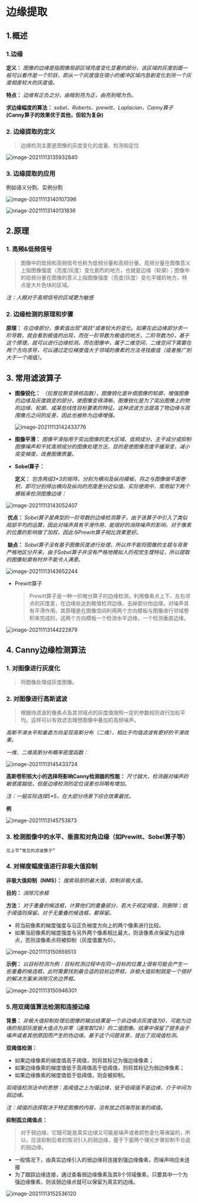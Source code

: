 # 边缘提取

## 1.概述

### 1.边缘

**定义：** *图像的边缘是指图像局部区域亮度变化显著的部分，该区域的灰度剖面一般可以看作是一个阶跃，即从一个灰度值在很小的缓冲区域内急剧变化到另一个灰度相差较大的灰度值。*

**特点：** *边缘有正负之分，由暗到亮为正，由亮到暗为负。*

**求边缘幅度的算法：** *sobel、Roberts、prewitt、Laplacian、Canny算子* **(Canny算子的效果优于其他，但较为复杂)**

### 2. 边缘提取的定义

> 边缘检测主要是图像的灰度变化的度量、检测和定位

![image-20211113135932840](./imgs/image-20211113135932840.png)

### 3. 边缘提取的应用

例如语义分割、实例分割

![image-20211113140107396](./imgs/image-20211113140107396.png)

![image-20211113140131836](./imgs/image-20211113140131836.png)

## 2.原理

### 1. 高频&低频信号

> 图像中的低频和高频信号也称为低频分量和高频分量。高频分量在图像意义上指图像强度（亮度/灰度）变化剧烈的地方，也就是边缘（轮廓）；图像中的低频分量在图像的意义上指图像强度（亮度/灰度）变化平缓的地方，特点是大片色块的区域。

*注：人眼对于高频信号的区域更为敏感*

### 2. 边缘检测的原理和步骤

**原理：** *在边缘部分，像素值出现”跳跃“或者较大的变化。如果在此边缘部分求一阶导数，就会看到极值的出现，而在一阶导数为极值的地方，二阶导数为0，基于这个原理，就可以进行边缘检测。而在图像中，属于二维空间，二维空间下需要在两个方向求导，可以通过定位梯度值大于邻域的像素的方法寻找极值（或者推广到大于一个阈值）。*

## 3. 常用滤波算子

- **图像锐化：** *（拉普拉斯变换核函数），图像锐化是补偿图像的轮廓，增强图像的边缘及灰度跳变的部分，使图像变得清晰。图像锐化是为了突出图像上的物的边缘、轮廓、或某些线性目标要素的特征。这种滤波方法提高了物边缘与周围像元之间的反差，因此也被称为边缘增强。*

  ![image-20211113142433776](./imgs/image-20211113142433776.png)

- **图像平滑：** *图像平滑指用于突出图像的宽大区域、低频成分、主干成分或抑制图像噪声和干扰高频成分的图像处理方法，目的是使图像亮度平缓渐变，减小突变梯度，改善图像质量。*

- **Sobel算子：** 

  **定义：** *包含两组3\*3的矩阵，分别为横向及纵向模板，将之与图像做平面卷积，即可分别得出横向及纵向的亮度差分近似值。实际使用中，常用如下两个模板来检测图像边缘：*

![image-20211113143052407](./imgs/image-20211113143052407.png)

​	**优点：** *Sobel算子是典型的一阶导数的边缘检测算子，由于该算子中引入了类似局部平均的运算，因此对噪声具有平滑作用，能很好的消除噪声的影响，对于像素的位置的影响做了加权，因此与Prewitt算子相比效果更好。*

​	**缺点：** *Sobel算子没有基于图像灰度进行处理，所以并不能将图像的主题与背景严格地区分开来，由于Sobel算子并没有严格地模拟人的视觉生理特征，所以提取的图像轮廓有时并不能令人满意。*

![image-20211113143652244](./imgs/image-20211113143652244.png)

- Prewitt算子

  > Prewitt算子是一种一阶微分算子的边缘检测，利用像素点上下、左右邻点的灰度差，在边缘处达到极值检测边缘，去掉部分伪边缘，对噪声具有平滑作用。其原理是在图像空间利用两个方向模板与图像进行邻域卷积来完成的，这两个方向模板一个检测水平边缘，一个检测垂直边缘。

![image-20211113144222879](./imgs/image-20211113144222879.png)

## 4. Canny边缘检测算法

### 1. 对图像进行灰度化

> 将图像处理成灰度图像。

### 2. 对图像进行高斯滤波

> 根据待滤波的像素点及其邻域点的灰度值按照一定的参数规则进行加权平均。这样可以有效滤去理想图像中叠加的高频噪声。

*高斯平滑水平和垂直方向呈现高斯分布（二维），相比于均值滤波有更好的平滑效果。*

*一维、二维高斯分布概率密度函数：*

![image-20211113145433724](./imgs/image-20211113145433724.png)

**高斯卷积核大小的选择将影响Canny检测器的性能：** *尺寸越大，检测器对噪声的敏感度越低，但是边缘检测的定位误差也将略有增加。*

*注：一般实际选择5\*5，在大部分场景下综合效果最优。*

**例**

![image-20211113145753873](./imgs/image-20211113145753873.png)

### 3. 检测图像中的水平、垂直和对角边缘（如Prewitt、Sobel算子等）

`见上节“常见的滤波算子”`

### 4. 对梯度幅度值进行非极大值抑制

**非极大值抑制（NMS）：** *搜索局部的最大值，抑制非极大值。*

**目的：** *消除冗余框*

**方法：** *对于重叠的候选框，计算他们的重叠部分，若大于规定阈值，则删除；低于阈值则保留。对于无重叠的候选框，都保留。*

- 将当前像素的梯度强度与沿正负梯度方向上的两个像素进行比较。
- 如果当前像素的梯度强度与另外两个像素相比最大，则该像素点保留为边缘点，否则该像素点将被抑制（灰度值置为0）。

![image-20211113150659513](./imgs/image-20211113150659513.png)

**示例：** *以目标检测为例：目标检测过程中在同一目标的位置上很有可能会产生一些重叠的候选框，此时需要找到最合适的目标边界框，非极大值抑制就是一个很好的解决方案来消除冗余边界框。*

![image-20211113150946301](./imgs/image-20211113150946301.png)

### 5.用双阈值算法检测和连接边缘  

**背景：** *非极大值抑制处理后图像的输出结果是一个非边缘点灰度值为0，可能为边缘的局部灰度极大值点为非零（通常取128）的二值图像。结果中保留了很多由于噪声或者其他原因而产生的伪边缘。基于这个问题背景，提出了双阈值检测。*

**双阈值检测：**

- 如果边缘像素的梯度值高于阈值，则将其标记为强边缘像素；
- 如果边缘像素的梯度值低于高阈值高于低阈值，则将其标记为弱边缘像素；
- 如果边缘像素的梯度值低于低阈值，则会被抑制。

*双阈值检测法中的思想：高阈值之上为强边缘，低于低阈值不是边缘，介于中间为弱边缘。*

*注：阈值的选择取决于特定图像的内容，没有放之四海而皆准的阈值。*

**抑制孤立阈值点：**

> 对于弱边缘，它既可能是真实边缘又可能是噪声或者颜色变化等保留的，所以，应该抑制后者的情况引入的弱边缘，基于下面两个理论步骤抑制不合适的弱边缘。

- 一般情况下，由真实边缘引入的弱边缘将连接到强边缘像素，而噪声响应未连接
- 为了跟踪边缘连接，通过查看弱边缘像素及其8个邻域像素，只要其中一个为强边缘像素，则该弱边缘点就可以保留为真实的边缘。

![image-20211113152536120](./imgs/image-20211113152536120.png)

